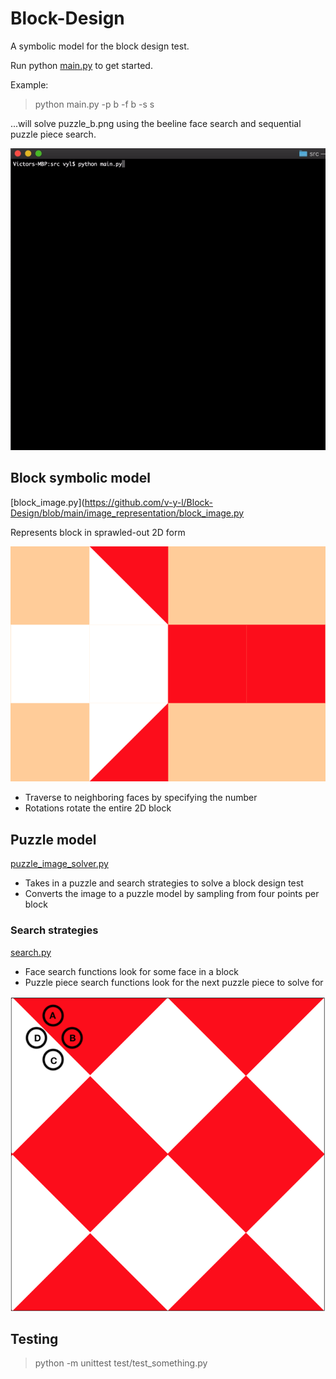 # Block-Design

A symbolic model for the block design test.

Run python [main.py](https://github.com/v-y-l/Block-Design/blob/main/image_representation/main.py) to get started.

Example:

> python main.py -p b -f b -s s

...will solve puzzle_b.png using the beeline face search and sequential puzzle piece search.

![Demo gif](https://github.com/v-y-l/Block-Design/blob/main/assets/symbolic_rep_demo.gif)

## Block symbolic model

[block_image.py](https://github.com/v-y-l/Block-Design/blob/main/image_representation/block_image.py

Represents block in sprawled-out 2D form

![2D block](https://github.com/v-y-l/Block-Design/blob/main/image_representation/block_images/block_up.png)

* Traverse to neighboring faces by specifying the number
* Rotations rotate the entire 2D block

## Puzzle model

[puzzle_image_solver.py](https://github.com/v-y-l/Block-Design/blob/main/image_representation/puzzle_image_solver.py)

* Takes in a puzzle and search strategies to solve a block design test
* Converts the image to a puzzle model by sampling from four points per block

### Search strategies

[search.py](https://github.com/v-y-l/Block-Design/blob/main/image_representation/search.py)

* Face search functions look for some face in a block
* Puzzle piece search functions look for the next puzzle piece to solve for

![Sampled points](https://github.com/v-y-l/Block-Design/blob/main/assets/puzzle_image_marks.png)

## Testing

> python -m unittest test/test_something.py
